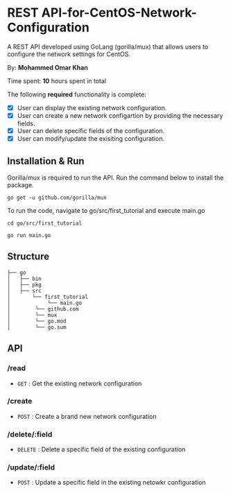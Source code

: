 # REST API-for-CentOS-Network-Configuration
A REST API developed using GoLang (gorilla/mux) that allows users to configure the network settings for CentOS.

By: **Mohammed Omar Khan**

Time spent: **10** hours spent in total

The following **required** functionality is complete:

* [x] User can display the existing network configuration.
* [x] User can create a new network configartion by providing the necessary fields.
* [x] User can delete specific fields of the configuration.
* [x] User can modify/update the exisiting configuration.

## Installation & Run

Gorilla/mux is required to run the API. Run the command below to install the package.
```
go get -u github.com/gorilla/mux
```
To run the code, navigate to go/src/first_tutorial and execute main.go
```
cd go/src/first_tutorial
```
```
go run main.go
```
## Structure 
```
├── go
│   ├── bin
│   ├── pkg          
│   ├── src          
│       └── first_tutorial
│            └── main.go  
│        └── github.com
│        └── mux
│        └── go.mod
│        └── go.sum

```

## API

### /read
- `GET` : Get the existing network configuration

### /create
- `POST` : Create a brand new network configuration

### /delete/:field
- `DELETE` : Delete a specific field of the existing configuration

### /update/:field
- `POST` : Update a specific field in the existing netowkr configuration
